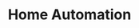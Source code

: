 ---
title: "Home Automation"
title-lower: "home automation"
title-upper: "HOME AUTOMATION"
post-count: 1
---